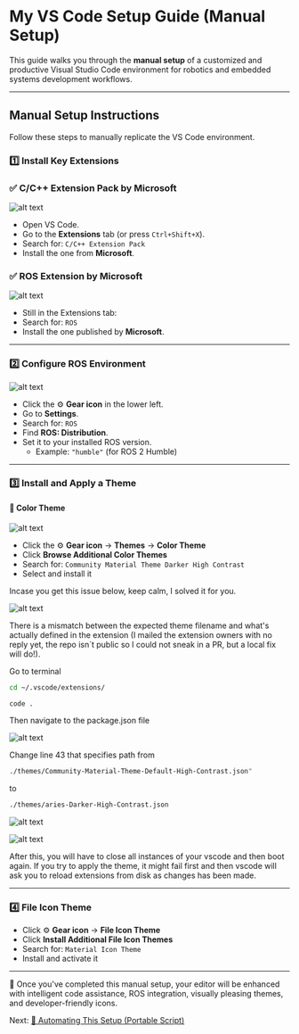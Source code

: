 # My VS Code Setup Guide (Manual Setup)

This guide walks you through the **manual setup** of a customized and productive Visual Studio Code environment for robotics and embedded systems development workflows.

---

## Manual Setup Instructions

Follow these steps to manually replicate the VS Code environment.

### 1️⃣ Install Key Extensions

### ✅ C/C++ Extension Pack by Microsoft
![alt text](docs/cpp.png)
- Open VS Code.
- Go to the **Extensions** tab (or press `Ctrl+Shift+X`).
- Search for: `C/C++ Extension Pack`
- Install the one from **Microsoft**.

### ✅ ROS Extension by Microsoft
![alt text](docs/ros.png)
- Still in the Extensions tab:
- Search for: `ROS`
- Install the one published by **Microsoft**.

---

### 2️⃣ Configure ROS Environment
![alt text](docs/ros-config.png)
- Click the ⚙️ **Gear icon** in the lower left.
- Go to **Settings**.
- Search for: `ROS`
- Find **ROS: Distribution**.
- Set it to your installed ROS version.
  - Example: `"humble"` (for ROS 2 Humble)

---

### 3️⃣ Install and Apply a Theme

#### 🎨 Color Theme
![alt text](docs/color.png)
- Click the ⚙️ **Gear icon** → **Themes** → **Color Theme**
- Click **Browse Additional Color Themes**
- Search for: `Community Material Theme Darker High Contrast`
- Select and install it

Incase you get this issue below, keep calm, I solved it for you.

![alt text](docs/error1.png)

There is a mismatch between the expected theme filename and what's actually defined in the extension (I mailed the extension owners with no reply yet, the repo isn´t public so I could not sneak in a PR, but a local fix will do!).

Go to terminal

```sh
cd ~/.vscode/extensions/

code .

```
Then navigate to the package.json file

![alt text](docs/error-dir1.png)

Change line 43 that specifies path from 

```sh
./themes/Community-Material-Theme-Default-High-Contrast.json"
```
to 
```sh
./themes/aries-Darker-High-Contrast.json
```

![alt text](docs/error-src1.png)

![alt text](docs/soln1.png)

After this, you will have to close all instances of your vscode and then boot again. If you try to apply the theme, it might fail first and then vscode will ask you to reload extensions from disk as changes has been made.

---
### 4️⃣ File Icon Theme

- Click ⚙️ **Gear icon** → **File Icon Theme**
- Click **Install Additional File Icon Themes**
- Search for: `Material Icon Theme`
- Install and activate it

---

📝 Once you've completed this manual setup, your editor will be enhanced with intelligent code assistance, ROS integration, visually pleasing themes, and developer-friendly icons.

Next: [🔁 Automating This Setup (Portable Script)](#automating-this-setup)
